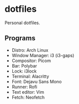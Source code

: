 # dotfiles
Personal dotfiles.

## Programs
- Distro: Arch Linux
- Window Manager: i3 (i3-gaps)
- Compositor: Picom
- Bar: Polybar
- Lock: i3lock
- Terminal: Alacritty
- Font: Dejavu Sans Mono
- Runner: Rofi
- Text editor: Vim
- Fetch: Neofetch
